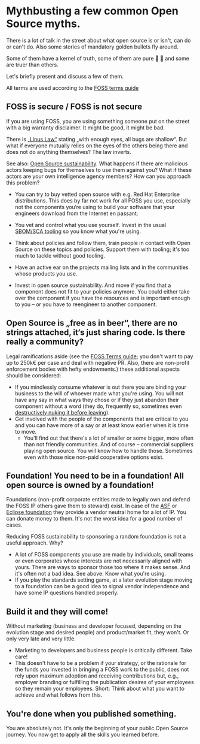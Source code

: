 # Mythbusting a few common Open Source myths.

There is a lot of talk in the street about what open source is or isn't, can do or can't do. Also some stories of mandatory golden bullets fly around.

Some of them have a kernel of truth, some of them are pure :cow2:  :poop: and some are truer than others. 

Let's briefly present and discuss a few of them.

All terms are used according to the [FOSS terms guide](https://github.com/project-origin/origin-collaboration/blob/main/guides/FOSS-terms-guide/01-FOSS-Terms-Intro-TOC.md) 

## FOSS is secure / FOSS is not secure

If you are using FOSS, you are using something someone put on the street with a big warranty disclaimer. It might be good, it might be bad. 

There is [„Linus Law“](https://en.wikipedia.org/wiki/Linus%27s_law) stating „with enough eyes, all bugs are shallow“. But what if everyone mutually relies on the eyes of the others being there and does not do anything themselves? The law inverts. 

See also: [Open Source sustainability](). What happens if there are malicious actors keeping bugs for themselves to use them against you? What if these actors are your own intelligence agency members? 
How can you approach this problem?

-  You can try to buy vetted open source with e.g. Red Hat Enterprise distributions. This does by far not work for all FOSS you use, especially not the components you‘re using to build your software that your engineers download from the Internet en passant.

- You vet and control what you use yourself. Invest in the usual [SBOM/SCA tooling]() so you know what you're using. 
- Think about policies and follow them, train people in contact with Open Source on these topics and policies. Support them with tooling; it's too much to tackle without good tooling. 
- Have an active ear on the projects mailing lists and in the communities whose products you use.  	
- Invest in open source sustainability. And move if you find that a component does not fit to your policies anymore. You could either take over the component if you have the resources and is important enough to you – or you have to reengineer to another component.

## Open Source is „free as in beer“, there are no strings attached, it‘s just sharing code. Is there really a community?

Legal ramifications aside (see the [FOSS Terms guide](https://github.com/project-origin/origin-collaboration/blob/main/guides/FOSS-terms-guide/01-FOSS-Terms-Intro-TOC.md); you don't want to pay up to 250k€ per case and deal with negative PR. Also, there are non-profit enforcement bodies with hefty endowments.) these additional aspects should be considered:

- If you mindlessly consume whatever is out there you are binding your business to the will of whoever made what you're using. You will not have any say in what ways they chose or if they just abandon their component without a word (they do, frequently so, sometimes even [destructively nuking it before leaving]()).
- Get involved with the people of the components that are critical to you and you can have more of a say or at least know earlier when it is time to move.
  - You'll find out that there's a lot of smaller or some bigger, more often than not friendly communities. And of course – commercial suppliers playing open source. You will know how to handle those. Sometimes even with those nice non-paid cooperative options exist.

## Foundation! You need to be in a foundation! All open source is owned by a foundation!

Foundations (non-profit corporate entities made to legally own and defend the FOSS IP others gave them to steward) exist. In case of the [ASF]() or [Eclipse foundation]() they provide a vendor neutral home for a lot of IP. You can donate money to them. It's not the worst idea for a good number of cases.

Reducing FOSS sustainability to sponsoring a random foundation is not a useful approach. Why?

- A lot of FOSS components you use are made by individuals, small teams or even corporates whose interests are not necessarily aligned with yours. There are ways to sponsor those too where it makes sense. And it's often not a bad idea. See above: Know what you're using.  	
- If you play the standards setting game, at a later evolution stage moving to a foundation can be a good idea to signal vendor independence and have some IP questions handled properly.  	

## Build it and they will come!

Without marketing (business and developer focused, depending on the evolution stage and desired people) and product/market fit, they won't. Or only very late and very little.

- Marketing to developers and business people is critically different. Take care!
- This doesn't have to be a problem if your strategy, or the rationale for the funds you invested in bringing a FOSS work to the public, does not rely upon maximum adoption and receiving contributions but, e.g., employer branding or fulfilling the publication desires of your employees so they remain your employees. Short: Think about what you want to achieve and what follows from this.

## You're done when you published something.

You are absolutely not. It's only the beginning of your public Open Source journey. You now get to apply all the skills you learned before.